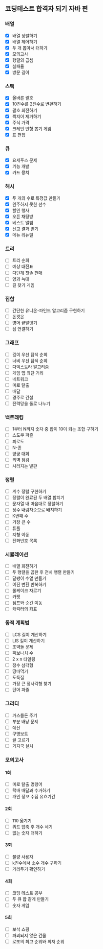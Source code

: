 ## 코딩테스트 합격자 되기 자바 편
### 배열
- [x] 배열 정렬하기
- [x] 배열 제어하기
- [x] 두 개 뽑아서 더하기
- [x] 모의고사
- [x] 행렬의 곱셈
- [x] 실패율
- [x] 방문 길이
### 스택
- [x] 올바른 괄호
- [x] 10진수를 2진수로 변환하기
- [x] 괄호 회전하기
- [x] 짝지어 제거하기
- [x] 주식 가격
- [x] 크레인 인형 뽑기 게임
- [x] 표 편집
### 큐
- [x] 요세푸스 문제
- [x] 기능 개발
- [x] 카드 뭉치
### 해시
- [x] 두 개의 수로 특정값 만들기
- [x] 완주하지 못한 선수
- [x] 할인 행사
- [x] 오픈 채팅방
- [x] 베스트 앨범
- [x] 신고 결과 받기
- [x] 메뉴 리뉴얼
### 트리
- [ ] 트리 순회
- [ ] 예상 대진표
- [ ] 다단계 칫솔 판매
- [ ] 양과 늑대
- [ ] 길 찾기 게임
### 집합
- [ ] 간단한 유니온-파인드 알고리즘 구현하기
- [ ] 폰켓몬
- [ ] 영어 끝말잇기
- [ ] 섬 연결하기
### 그래프
- [ ] 깊이 우선 탐색 순회
- [ ] 너비 우선 탐색 순회
- [ ] 다익스트라 알고리즘
- [ ] 게임 맵 최단 거리
- [ ] 네트워크
- [ ] 미로 탈출
- [ ] 배달
- [ ] 경주로 건설
- [ ] 전력망을 둘로 나누기
### 백트래킹
- [ ] 1부터 N까지 숫자 중 합이 10이 되는 조합 구하기
- [ ] 스도쿠 퍼즐
- [ ] 피로도
- [ ] N-퀸
- [ ] 양궁 대회
- [ ] 외벽 점검
- [ ] 사라지는 발판
### 정렬
- [ ] 계수 정렬 구현하기
- [ ] 정렬이 완료된 두 배열 합치기
- [ ] 문자열 내 마음대로 정렬하기
- [ ] 정수 내림차순으로 배치하기
- [ ] K번째 수
- [ ] 가장 큰 수
- [ ] 튜플
- [ ] 지형 이동
- [ ] 전화번호 목록
### 시뮬레이션
- [ ] 배열 회전하기
- [ ] 두 행렬을 곱한 후 전치 행렬 만들기
- [ ] 달팽이 수열 만들기
- [ ] 이진 변환 반복하기
- [ ] 롤케이크 자르기
- [ ] 카펫
- [ ] 점프와 순간 이동
- [ ] 캐릭터의 좌표
### 동적 계획법
- [ ] LCS 길이 계산하기
- [ ] LIS 길이 계산하기
- [ ] 조약돌 문제
- [ ] 피보나치 수
- [ ] 2 x n 타일링
- [ ] 정수 삼각형
- [ ] 땅따먹기
- [ ] 도둑질
- [ ] 가장 큰 정사각형 찾기
- [ ] 단어 퍼즐
### 그리디
- [ ] 거스름돈 주기
- [ ] 부분 배낭 문제
- [ ] 예산
- [ ] 구명보트
- [ ] 귤 고르기
- [ ] 기지국 설치
### 모의고사
#### 1회
- [ ] 미로 탈출 명령어
- [ ] 택배 배달과 수거하기
- [ ] 개인 정보 수집 유효기간
#### 2회
- [ ] 110 옮기기
- [ ] 쿼드 압축 후 개수 세기
- [ ] 없는 숫자 더하기
#### 3회
- [ ] 불량 사용자
- [ ] k진수에서 소수 개수 구하기
- [ ] 거리두기 확인하기
#### 4회
- [ ] 코딩 테스트 공부
- [ ] 두 큐 합 같게 만들기
- [ ] 숫자 게임
#### 5회
- [ ] 보석 쇼핑
- [ ] 파괴되지 않은 건물
- [ ] 로또의 최고 순위와 최저 순위
